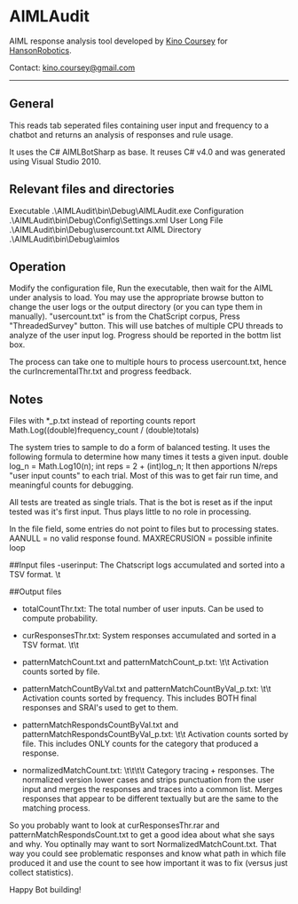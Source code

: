 AIMLAudit
==================

AIML response analysis tool developed by [Kino Coursey](https://github.com/Kinoc) for [HansonRobotics](https://github.com/hansonrobotics/).

Contact: kino.coursey@gmail.com

---
## General
This reads tab seperated files containing user input and frequency to a chatbot and returns an analysis of responses and rule usage.

It uses the C# AIMLBotSharp as base.
It reuses C# v4.0 and was generated using Visual Studio 2010.

## Relevant files and directories 
Executable	.\AIMLAudit\bin\Debug\AIMLAudit.exe 
Configuration .\AIMLAudit\bin\Debug\Config\Settings.xml
User Long File .\AIMLAudit\bin\Debug\usercount.txt
AIML Directory .\AIMLAudit\bin\Debug\aimlos

## Operation
Modify the configuration file, Run the executable, then wait for the AIML under analysis to load.
You may use the appropriate browse button to change the user logs or the output directory (or you can type them in manually).
"usercount.txt" is from the ChatScript corpus,
Press "ThreadedSurvey" button. This will use batches of multiple CPU threads to analyze of the user input log.
Progress should be reported in the bottm list box.

The process can take one to multiple hours to process usercount.txt, hence the curIncrementalThr.txt and progress feedback.

## Notes
Files with *_p.txt instead of reporting counts  report Math.Log((double)frequency_count / (double)totals)

The system tries to sample to do a form of balanced testing. It uses the following formula to determine how many times it tests a given input.
                    double log_n = Math.Log10(n);
                    int reps = 2 + (int)log_n;
It then apportions N/reps "user input counts" to each trial.
Most of this was to get fair run time, and meaningful counts for debugging.

All tests are treated as single trials. That is the bot is reset as if the input tested was it's first input. Thus <THAT> plays little to no role in processing.

In the file field, some entries do not point to files but to processing states.
AANULL = no valid response found.
MAXRECRUSION = possible infinite loop

##Input files
-userinput:
The Chatscript logs accumulated and sorted into a TSV format.
<user-input>\t<count>

##Output files

* totalCountThr.txt:
The total number of user inputs. Can be used to compute probability.

* curResponsesThr.txt:
System responses accumulated and sorted in a TSV format.
<user-input>\t<system-response>\t<count>

* patternMatchCount.txt and patternMatchCount_p.txt:
<source file>\t<pattern>\t<count>
Activation counts sorted by file.

* patternMatchCountByVal.txt and patternMatchCountByVal_p.txt:
<source file>\t<pattern>\t<count>
Activation counts sorted by frequency. This includes BOTH final responses and SRAI's used to get to them.

* patternMatchRespondsCountByVal.txt and patternMatchRespondsCountByVal_p.txt:
<source file>\t<pattern>\t<count>
Activation counts sorted by file. This includes ONLY counts for the category that produced a response.

* normalizedMatchCount.txt:
  <user-input>\t<final-file-used>\t<final-path-used>\t<system-response>\t<count>
Category tracing + responses. The normalized version lower cases and strips punctuation from the user input and merges the responses and traces into a common list. Merges responses that appear to be different textually but are the same to the matching process.

So you probably want to look at curResponsesThr.rar and patternMatchRespondsCount.txt to get a good idea about what she says and why.
You optinally may want to sort NormalizedMatchCount.txt. That way you could see problematic responses and know what path in which file produced it and use the count to see how important it was to fix (versus just collect statistics).

Happy Bot building!
